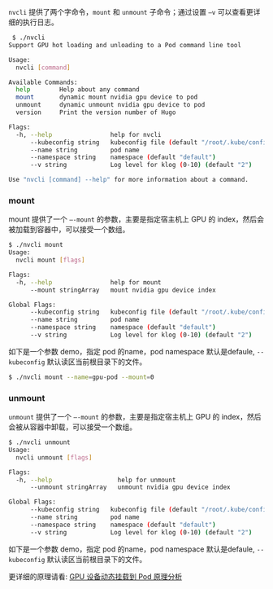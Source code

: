 
`nvcli` 提供了两个字命令，`mount` 和 `unmount` 子命令；通过设置 `—v` 可以查看更详细的执行日志。

```bash
 $ ./nvcli
Support GPU hot loading and unloading to a Pod command line tool

Usage:
  nvcli [command]

Available Commands:
  help        Help about any command
  mount       dynamic mount nvidia gpu device to pod
  unmount     dynamic unmount nvidia gpu device to pod
  version     Print the version number of Hugo

Flags:
  -h, --help                help for nvcli
      --kubeconfig string   kubeconfig file (default "/root/.kube/config")
      --name string         pod name
      --namespace string    namespace (default "default")
      --v string            Log level for klog (0-10) (default "2")

Use "nvcli [command] --help" for more information about a command.
```

### mount

mount 提供了一个 `—-mount` 的参数，主要是指定宿主机上 GPU 的 index，然后会被加载到容器中，可以接受一个数组。

```bash
$ ./nvcli mount
Usage:
  nvcli mount [flags]

Flags:
  -h, --help                help for mount
      --mount stringArray   mount nvidia gpu device index

Global Flags:
      --kubeconfig string   kubeconfig file (default "/root/.kube/config")
      --name string         pod name
      --namespace string    namespace (default "default")
      --v string            Log level for klog (0-10) (default "2")
```

如下是一个参数 demo，指定 pod 的name，pod namespace 默认是defaule, `--kubeconfig` 默认读区当前根目录下的文件。

```bash
$ ./nvcli mount --name=gpu-pod --mount=0
```

### unmount

`unmount` 提供了一个 `—-mount` 的参数，主要是指定宿主机上 GPU 的 index，然后会被从容器中卸载，可以接受一个数组。

```bash
$ ./nvcli unmount
Usage:
  nvcli unmount [flags]

Flags:
  -h, --help                  help for unmount
      --unmount stringArray   unmount nvidia gpu device index

Global Flags:
      --kubeconfig string   kubeconfig file (default "/root/.kube/config")
      --name string         pod name
      --namespace string    namespace (default "default")
      --v string            Log level for klog (0-10) (default "2")

```

如下是一个参数 demo，指定 pod 的name，pod namespace 默认是defaule, `--kubeconfig` 默认读区当前根目录下的文件。

更详细的原理请看: [GPU 设备动态挂载到 Pod 原理分析](https://mp.weixin.qq.com/s/bYIsNlVkOZDjT2GmBltiTg)
